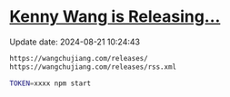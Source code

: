 [Kenny Wang is Releasing...](https://wangchujiang.com/releases/)
===

Update date: <!--GAMFC-->2024-08-21 10:24:43<!--GAMFC-END-->

```sh
https://wangchujiang.com/releases/
https://wangchujiang.com/releases/rss.xml
```

```sh
TOKEN=xxxx npm start
```